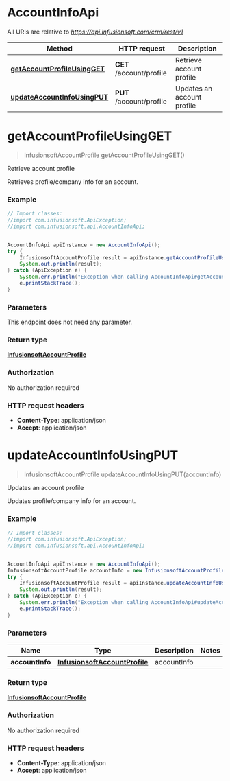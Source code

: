 # AccountInfoApi

All URIs are relative to *https://api.infusionsoft.com/crm/rest/v1*

Method | HTTP request | Description
------------- | ------------- | -------------
[**getAccountProfileUsingGET**](AccountInfoApi.md#getAccountProfileUsingGET) | **GET** /account/profile | Retrieve account profile
[**updateAccountInfoUsingPUT**](AccountInfoApi.md#updateAccountInfoUsingPUT) | **PUT** /account/profile | Updates an account profile


<a name="getAccountProfileUsingGET"></a>
# **getAccountProfileUsingGET**
> InfusionsoftAccountProfile getAccountProfileUsingGET()

Retrieve account profile

Retrieves profile/company info for an account.

### Example
```java
// Import classes:
//import com.infusionsoft.ApiException;
//import com.infusionsoft.api.AccountInfoApi;


AccountInfoApi apiInstance = new AccountInfoApi();
try {
    InfusionsoftAccountProfile result = apiInstance.getAccountProfileUsingGET();
    System.out.println(result);
} catch (ApiException e) {
    System.err.println("Exception when calling AccountInfoApi#getAccountProfileUsingGET");
    e.printStackTrace();
}
```

### Parameters
This endpoint does not need any parameter.

### Return type

[**InfusionsoftAccountProfile**](InfusionsoftAccountProfile.md)

### Authorization

No authorization required

### HTTP request headers

 - **Content-Type**: application/json
 - **Accept**: application/json

<a name="updateAccountInfoUsingPUT"></a>
# **updateAccountInfoUsingPUT**
> InfusionsoftAccountProfile updateAccountInfoUsingPUT(accountInfo)

Updates an account profile

Updates profile/company info for an account.

### Example
```java
// Import classes:
//import com.infusionsoft.ApiException;
//import com.infusionsoft.api.AccountInfoApi;


AccountInfoApi apiInstance = new AccountInfoApi();
InfusionsoftAccountProfile accountInfo = new InfusionsoftAccountProfile(); // InfusionsoftAccountProfile | accountInfo
try {
    InfusionsoftAccountProfile result = apiInstance.updateAccountInfoUsingPUT(accountInfo);
    System.out.println(result);
} catch (ApiException e) {
    System.err.println("Exception when calling AccountInfoApi#updateAccountInfoUsingPUT");
    e.printStackTrace();
}
```

### Parameters

Name | Type | Description  | Notes
------------- | ------------- | ------------- | -------------
 **accountInfo** | [**InfusionsoftAccountProfile**](InfusionsoftAccountProfile.md)| accountInfo |

### Return type

[**InfusionsoftAccountProfile**](InfusionsoftAccountProfile.md)

### Authorization

No authorization required

### HTTP request headers

 - **Content-Type**: application/json
 - **Accept**: application/json

